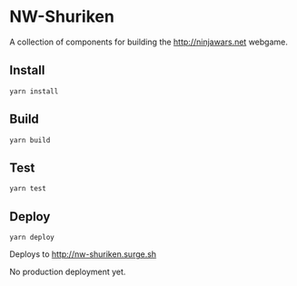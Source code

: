 # NW-Shuriken

A collection of components for building the http://ninjawars.net webgame.

## Install

    yarn install

## Build

    yarn build

## Test

    yarn test

## Deploy

    yarn deploy 

Deploys to http://nw-shuriken.surge.sh

No production deployment yet.